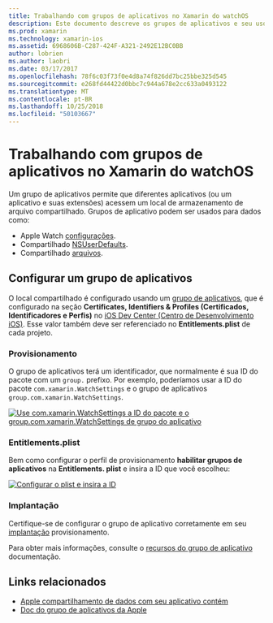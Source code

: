 ```yaml
---
title: Trabalhando com grupos de aplicativos no Xamarin do watchOS
description: Este documento descreve os grupos de aplicativos e seu uso em um aplicativo do watchOS. Ele aborda como configurar um grupo de aplicativos, implantação, Entitlements. plist considerações e requisitos de provisionamento.
ms.prod: xamarin
ms.technology: xamarin-ios
ms.assetid: 6968606B-C287-424F-A321-2492E12BC0BB
author: lobrien
ms.author: laobri
ms.date: 03/17/2017
ms.openlocfilehash: 78f6c03f73f0e4d8a74f826dd7bc25bbe325d545
ms.sourcegitcommit: e268fd44422d0bbc7c944a678e2cc633a0493122
ms.translationtype: MT
ms.contentlocale: pt-BR
ms.lasthandoff: 10/25/2018
ms.locfileid: "50103667"
---
```

# <a name="working-with-watchos-app-groups-in-xamarin"></a>Trabalhando com grupos de aplicativos no Xamarin do watchOS


Um grupo de aplicativos permite que diferentes aplicativos (ou um aplicativo e suas extensões) acessem um local de armazenamento de arquivo compartilhado. Grupos de aplicativo podem ser usados para dados como:

- Apple Watch [configurações](~/ios/watchos/app-fundamentals/settings.md).
- Compartilhado [NSUserDefaults](~/ios/watchos/app-fundamentals/parent-app.md#nsuserdefaults).
- Compartilhado [arquivos](~/ios/watchos/app-fundamentals/parent-app.md#files).

## <a name="configure-an-app-group"></a>Configurar um grupo de aplicativos

O local compartilhado é configurado usando um [grupo de aplicativos](https://developer.apple.com/library/ios/documentation/Miscellaneous/Reference/EntitlementKeyReference/Chapters/EnablingAppSandbox.html#//apple_ref/doc/uid/TP40011195-CH4-SW19), que é configurado na seção **Certificates, Identifiers & Profiles (Certificados, Identificadores e Perfis)** no [iOS Dev Center (Centro de Desenvolvimento iOS)](https://developer.apple.com/devcenter/ios/). Esse valor também deve ser referenciado no **Entitlements.plist** de cada projeto.

### <a name="provisioning"></a>Provisionamento

O grupo de aplicativos terá um identificador, que normalmente é sua ID do pacote com um `group.` prefixo. Por exemplo, poderíamos usar a ID do pacote `com.xamarin.WatchSettings` e o grupo de aplicativos `group.com.xamarin.WatchSettings`.

[![](app-groups-images/app-group-sml.png "Use com.xamarin.WatchSettings a ID do pacote e o group.com.xamarin.WatchSettings de grupo do aplicativo")](app-groups-images/app-group.png#lightbox)

### <a name="entitlementsplist"></a>Entitlements.plist

Bem como configurar o perfil de provisionamento **habilitar grupos de aplicativos** na **Entitlements. plist** e insira a ID que você escolheu:

[![](app-groups-images/entitlements-sml.png "Configurar o plist e insira a ID")](app-groups-images/entitlements.png#lightbox)


### <a name="deployment"></a>Implantação

Certifique-se de configurar o grupo de aplicativo corretamente em seu [implantação](~/ios/watchos/deploy-test/index.md#App_Groups) provisionamento.


Para obter mais informações, consulte o [recursos do grupo de aplicativo](~/ios/deploy-test/provisioning/capabilities/app-groups-capabilities.md) documentação.


## <a name="related-links"></a>Links relacionados

- [Apple compartilhamento de dados com seu aplicativo contém](https://developer.apple.com/library/ios/documentation/General/Conceptual/ExtensibilityPG/ExtensionScenarios.html)
- [Doc do grupo de aplicativos da Apple](https://developer.apple.com/library/ios/documentation/Miscellaneous/Reference/EntitlementKeyReference/Chapters/EnablingAppSandbox.html#//apple_ref/doc/uid/TP40011195-CH4-SW19)

